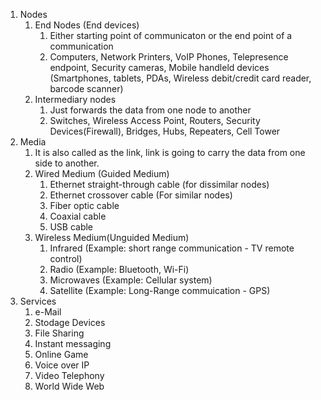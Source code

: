 1. Nodes
	1. End Nodes (End devices)
		1. Either starting point of communicaton or the end point of a communication
		2. Computers, Network Printers, VoIP Phones, Telepresence endpoint, Security cameras, Mobile handleld devices (Smartphones, tablets, PDAs, Wireless debit/credit card reader, barcode scanner) 
	2. Intermediary nodes
		1. Just forwards the data from one node to another
		2. Switches, Wireless Access Point, Routers, Security Devices(Firewall), Bridges, Hubs, Repeaters, Cell Tower
2. Media
	1. It is also called as the link, link is going to carry the data from one side to another.
	2. Wired Medium (Guided Medium)
		1. Ethernet straight-through cable (for dissimilar nodes)
		2. Ethernet crossover cable (For similar nodes)
		3. Fiber optic cable
		4. Coaxial cable
		5. USB cable
	3. Wireless Medium(Unguided Medium)
		1. Infrared (Example: short range communication - TV remote control)
		2. Radio (Example: Bluetooth, Wi-Fi)
		3. Microwaves (Example: Cellular system)
		4. Satellite (Example: Long-Range commuication - GPS)
3. Services
	1. e-Mail
	2. Stodage Devices
	3. File Sharing
	4. Instant messaging
	5. Online Game
	6. Voice over IP
	7. Video Telephony
	8. World Wide Web
